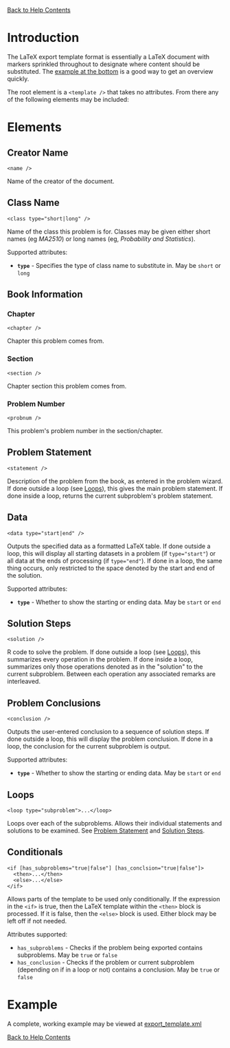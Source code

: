 [Back to Help Contents](HelpContents.md)



# Introduction #
The LaTeX export template format is essentially a LaTeX document with markers sprinkled throughout to designate where content should be substituted. The [example at the bottom](#Example.md) is a good way to get an overview quickly.

The root element is a `<template />` that takes no attributes. From there any of the following elements may be included:

# Elements #
## Creator Name ##
```
<name />
```
Name of the creator of the document.

## Class Name ##
```
<class type="short|long" />
```
Name of the class this problem is for. Classes may be given either short names (eg _MA2510_) or long names (eg, _Probability and Statistics_).

Supported attributes:
  * **`type`** - Specifies the type of class name to substitute in. May be `short` or `long`

## Book Information ##
### Chapter ###
```
<chapter />
```
Chapter this problem comes from.

### Section ###
```
<section />
```
Chapter section this problem comes from.

### Problem Number ###
```
<probnum />
```
This problem's problem number in the section/chapter.

## Problem Statement ##
```
<statement />
```
Description of the problem from the book, as entered in the problem wizard. If done outside a loop (see [Loops](#Loops.md)), this gives the main problem statement. If done inside a loop, returns the current subproblem's problem statement.

## Data ##
```
<data type="start|end" />
```
Outputs the specified data as a formatted LaTeX table. If done outside a loop, this will display all starting datasets in a problem (if `type="start"`) or all data at the ends of processing (if `type="end"`). If done in a loop, the same thing occurs, only restricted to the space denoted by the start and end of the solution.

Supported attributes:
  * **`type`** - Whether to show the starting or ending data. May be `start` or `end`

## Solution Steps ##
```
<solution />
```
R code to solve the problem. If done outside a loop (see [Loops](#Loops.md)), this summarizes every operation in the problem. If done inside a loop, summarizes only those operations denoted as in the "solution" to the current subproblem. Between each operation any associated remarks are interleaved.

## Problem Conclusions ##
```
<conclusion />
```
Outputs the user-entered conclusion to a sequence of solution steps. If done outside a loop, this will display the problem conclusion. If done in a loop, the conclusion for the current subproblem is output.

Supported attributes:
  * **`type`** - Whether to show the starting or ending data. May be `start` or `end`

## Loops ##
```
<loop type="subproblem">...</loop>
```
Loops over each of the subproblems. Allows their individual statements and solutions to be examined. See [Problem Statement](#Problem_Statement.md) and [Solution Steps](#Solution_Steps.md).

## Conditionals ##
```
<if [has_subproblems="true|false"] [has_conclsion="true|false"]>
  <then>...</then>
  <else>...</else>
</if>
```

Allows parts of the template to be used only conditionally. If the expression in the `<if>` is true, then the LaTeX template within the `<then>` block is processed. If it is false, then the `<else>` block is used. Either block may be left off if not needed.

Attributes supported:
  * `has_subproblems` - Checks if the problem being exported contains subproblems. May be `true` or `false`
  * `has_conclusion` - Checks if the problem or current subproblem (depending on if in a loop or not) contains a conclusion. May be `true` or `false`

# Example #
A complete, working example may be viewed at [export\_template.xml](http://code.google.com/p/marla/source/browse/trunk/maRlaIDE/test/export_template.xml)

[Back to Help Contents](HelpContents.md)